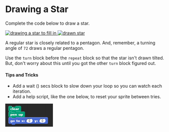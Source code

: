 # Drawing a Star

Complete the code below to draw a star.

[![drawing a star to fill in](https://beautyjoy.github.io/bjc-r/img/drawing/draw-star-code-with-blanks.png) ![drawn star](https://beautyjoy.github.io/bjc-r/img/drawing/draw-star-picture.png)](http://snap.berkeley.edu/snapsource/snap.html#open:https://beautyjoy.github.io/bjc-r/cur/programming/loops/repeat-n//prog/drawing/draw-star-fill-in.xml)

A regular star is closely related to a pentagon. And, remember, a turning angle of `72` draws a regular pentagon.

Use the `turn` block before the `repeat` block so that the star isn't drawn tilted. But, don't worry about this until you got the other `turn` block figured out.

#### Tips and Tricks

* Add a wait \(\) secs block to slow down your loop so you can watch each iteration.
* Add a help script, like the one below, to reset your sprite between tries.

![](../.gitbook/assets/image%20%28120%29.png)



